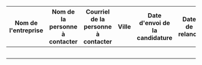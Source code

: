| Nom de l'entreprise | Nom de la personne à contacter  | Courriel de la personne à contacter | Ville | Date d'envoi de la candidature | Date de relance | Date d'entrevue | Réponse |
| -------- | ------- | ------- | ------- | ------- | ------- | ------- | ------- |
|   |   |   |    |    |    |    | 
|   |   |   |    |    |    |    | 
|   |   |   |    |    |    |    | 
|   |   |   |    |    |    |    | 
|   |   |   |    |    |    |    | 
